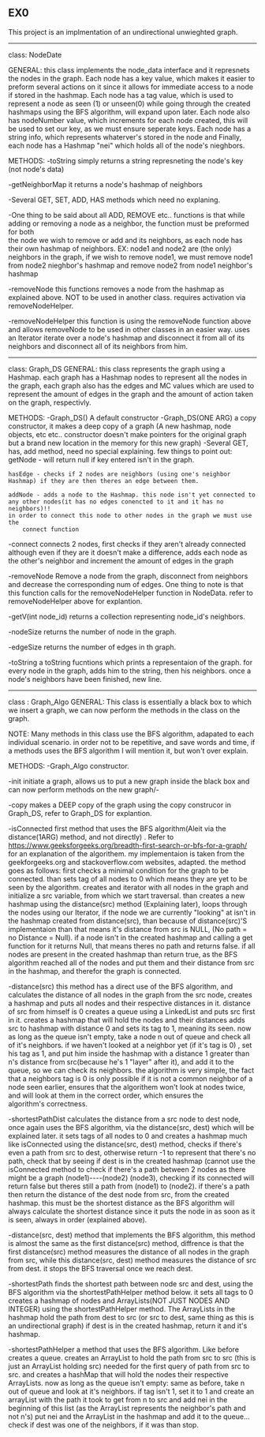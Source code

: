 ## EX0
This project is an implmentation of an undirectional unwieghted graph.
***
class: NodeDate

 GENERAL:
  this class implements the node_data interface and it represnets the nodes   in the graph.
  Each node has a key value, which makes it easier to preform several   actions on it since it allows for immediate access to a node if stored in the hashmap.
  Each node has a tag value, which is used to represent a node as seen (1)   or unseen(0) while going through the created hashmaps using the BFS algorithm, will expand upon later.
  Each node also has nodeNumber value, which increments for each node   created, this will be used to set our key, as we must ensure seperate keys.
  Each node has a string info, which represents whaterver's stored in the node
  and Finally, each node has a Hashmap "nei" which holds all of the node's nieghbors.

 METHODS:
  -toString simply returns a string represneting the node's key (not node's data)

  -getNeighborMap it returns a node's hashmap of neighbors

  -Several GET, SET, ADD, HAS methods which need no explaning.
  
  -One thing to be said about all ADD, REMOVE etc.. functions is that while adding or removing a node as a neighbor, the function must be preformed for both   
   the node we wish to remove or add and its neighbors, as each node has their own hashmap of neighbors. 
	EX: node1 and node2 are (the only) neighbors in the graph, if we wish to remove node1, we must remove node1 from node2 nieghbor's hashmap and remove node2 from node1 neighbor's hashmap

  -removeNode this functions removes a node from the hashmap as explained above. NOT to be used in another class. requires activation via removeNodeHelper.

  -removeNodeHelper this function is using the removeNode function above and allows removeNode to be used in other classes in an easier way. uses an Iterator iterate over a node's hashmap
   and disconnect it from all of its neighbors and disconnect all of its neighbors from him.
   

***

class: Graph_DS
 GENERAL:
   this class represents the graph using a Hashmap.
   each graph has a Hashmap nodes to represent all the nodes in the graph,
   each graph also has the edges and MC values which are used to represent the amount of edges in the graph and the amount of action taken on the graph, respectivly.


 METHODS:
 -Graph_DS() A default constructor
 -Graph_DS(ONE ARG) a copy constructor, it makes a deep copy of a graph (A new hashmap, node objects, etc etc.. constructor doesn't make pointers for the original graph but a brand new location in the memory for this new graph)
 -Several GET, has, add method, need no special explaining.
	few things to point out:
	getNode - will return null if key entered isn't in the graph.

	hasEdge - checks if 2 nodes are neighbors (using one's neighbor Hashmap) if they are then theres an edge between them.

	addNode - adds a node to the Hashmap. this node isn't yet connected to any other nodes(it has no edges conencted to it and it has no neighbors)!! 
	in order to connect this node to other nodes in the graph we must use the
        connect function

 -connect connects 2 nodes, first checks if they aren't already connected although even if they are it doesn't make a difference, adds each node as the other's neighbor and increment the amount of edges in the graph
 
 -removeNode Remove a node from the graph, disconnect from neighbors and decrease the corresponding num of edges.
  One thing to note is that this function calls for the removeNodeHelper function in NodeData. refer to removeNodeHelper above for explantion.
 
 -getV(int node_id) returns a collection representing node_id's neighbors.
 
 -nodeSize returns the number of node in the graph.

 -edgeSize returns the number of edges in th graph.

 -toString a toString fucntions which prints a representaion of the graph.
  for every node in the graph, adds him to the string, then his neighbors.
  once a node's neighbors have been finished, new line.
 	
***

class : Graph_Algo
 GENERAL:
 This class is essentially a black box to which we insert a graph, we can now perform the methods in the class on the graph.

 NOTE:
 Many methods in this class use the BFS algorithm, adapated to each individual scenario. in order not to be repetitive, and save words and time, if a methods uses the BFS algorithm I will mention it, but won't over explain.

 METHODS:
 -Graph_Algo constructor.

 -init  initiate a graph, allows us to put a new graph inside the black box and can now perform methods on the new graph/-

 -copy  makes a DEEP copy of the graph using the copy construcor in Graph_DS, refer to Graph_DS for explantion.

 -isConnected first method that uses the BFS algorithm(Aleit via the distance(1ARG) method, and not directly) . Refer to https://www.geeksforgeeks.org/breadth-first-search-or-bfs-for-a-graph/ for an explanation of the algorithem. my implementaion is     taken from the geekforgeeks.org and stackoverflow.com websites, adapted.
  the method goes as follows:
  first checks a minimal condition for the graph to be connected.
  than sets tag of all nodes to 0 which means they are yet to be seen by the algorithm.
  creates and iterator with all nodes in the graph and initialize a src variable, from which we start traversal.
  than creates a new hashmap using the distance(src) method (Explaining later), loops through the nodes using our Iterator, if the node we are currently "looking" at isn't in the hashmap created from distance(src), than because of distance(src)'S 
  implementaion than that means it's distance from src is NULL, (No path = no Distance = Null). 
  if a node isn't in the created hashmap and calling a get function for it returns Null, that means theres no path and returns false.
  if all nodes are present in the created hashmap than return true, as the BFS algorithm reached all of the nodes and put them and their distance from src in the hashmap, and therefor the graph is connected.

 -distance(src) this method has a direct use of the BFS algorithm, and calculates the distance of all nodes in the graph from the src node, creates a hashmap and puts all nodes and their respective distances in it. distance of src from himself is 0
  creates a queue using a LinkedList and puts src first in it.
  creates a hashmap that will hold the nodes and their distances
  adds src to hashmap with distance 0 and sets its tag to 1, meaning its seen.
  now as long as the queue isn't empty, take a node n out of queue and check all of it's neighbors.
  if we haven't looked at a neighbor yet (if it's tag is 0) , set his tag as 1, and put him inside the hashmap with a distance 1 greater than n's distance from src(because he's 1 "layer" after it), and add it to the queue, so we can check its neighbors. 
  the algorithm is very simple, the fact that a neighbors tag is 0 is only possible if it is not a common neighbor of a node seen earlier, ensures that the algorithem won't look at nodes twice, and will look at them in the correct order, which ensures   the  
  algorithm's correctness. 

  -shortestPathDist calculates the distance from a src node to dest node, once again uses the BFS algorithm, via the distance(src, dest) which will be explained later.
   it sets tags of all nodes to 0
   and creates a hashmap much like isConnected using the distance(src, dest) method, checks if there's even a path from src to dest, otherwise return -1 to represent that there's no path, check that by seeing if dest is in the created hashmap
  (cannot use the isConnected method to check if there's a path between 2 nodes as there might be a graph (node1)----(node2) (node3), checking if its connected will return false but theres still a path from (node1) to (node2). 
  if there's a path then return the distance of the dest node from src, from the created hashmap. this must be the shortest distance as the BFS algorithm will always calculate the shortest distance since it puts the node in as soon as it is seen,
  always in order (explained above).
  

 -distance(src, dest) method that implements the BFS algorithm, this method is almost the same as the first distance(src) method, diffrence is that the first distance(src) method measures the distance of all nodes in the graph from src,
  while this distance(src, dest) method measures the distance of src from dest. it stops the BFS traversal once we reach dest.


 -shortestPath finds the shortest path between node src and dest, using the BFS algorithm via the shortestPathHelper method below.
  it sets all tags to 0 
  creates a hashmap of nodes and ArrayLists(NOT JUST NODES AND INTEGER) using the shortestPathHelper method. The ArrayLists in the hashmap hold the path from dest to src (or src to dest, same thing as this is an undirectional graph)
  if dest is in the created hashmap, return it and it's hashmap.

 -shortestPathHelper a method that uses the BFS algorithm.
  Like before creates a queue.
  creates an ArrayList to hold the path from src to src (this is just an ArrayList holding src) needed for the first query of path from src to src.
  and creates a hashMap that will hold the nodes their respective ArrayLists.
  now as long as the queue isn't empty:
  same as before, take n out of queue and look at it's neighbors.
  if tag isn't 1, set it to 1 and create an arrayList with the path it took to get from n to src and add nei in the beginning of this list (as the ArrayList represents the neighbor's path and not n's)
  put nei and the ArrayList in the hashmap and add it to the queue...
  check if dest was one of the neighbors, if it was than stop.
     
 







































	
